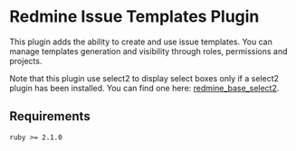Redmine Issue Templates Plugin
======================

This plugin adds the ability to create and use issue templates.
You can manage templates generation and visibility through roles, permissions and projects.

Note that this plugin use select2 to display select boxes only if a select2 plugin has been installed. You can find one here: [redmine_base_select2](https://github.com/jbbarth/redmine_base_select2).

## Requirements

    ruby >= 2.1.0